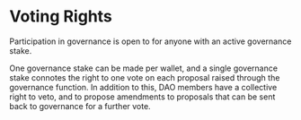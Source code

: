 # Voting Rights

Participation in governance is open to for anyone with an active governance stake.

One governance stake can be made per wallet, and a single governance stake connotes the right to one vote on each proposal raised through the governance function. In addition to this, DAO members have a collective right to veto, and to propose amendments to proposals that can be sent back to governance for a further vote.

